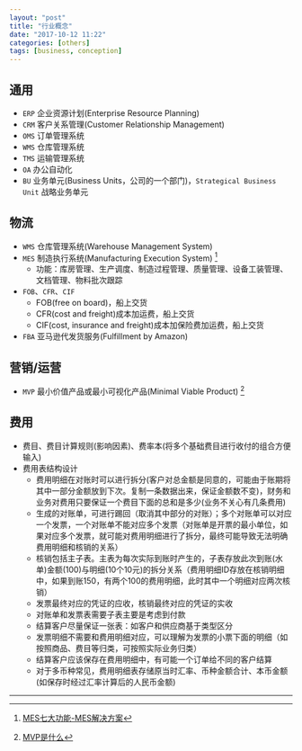 ```yaml
---
layout: "post"
title: "行业概念"
date: "2017-10-12 11:22"
categories: [others]
tags: [business, conception]
---
```


## 通用

- `ERP` 企业资源计划(Enterprise Resource Planning)
- `CRM` 客户关系管理(Customer Relationship Management)
- `OMS` 订单管理系统
- `WMS` 仓库管理系统
- `TMS` 运输管理系统
- `OA` 办公自动化
- `BU` 业务单元(Business Units，公司的一个部门)，`Strategical Business Unit` 战略业务单元

## 物流

- `WMS` 仓库管理系统(Warehouse Management System)
- `MES` 制造执行系统(Manufacturing Execution System) [^1]
    - 功能：库房管理、生产调度、制造过程管理、质量管理、设备工装管理、文档管理、物料批次跟踪
- `FOB`、`CFR`、`CIF`
    - FOB(free on board)，船上交货
    - CFR(cost and freight)成本加运费，船上交货
    - CIF(cost, insurance and freight)成本加保险费加运费，船上交货
- `FBA` 亚马逊代发货服务(Fulfillment by Amazon)

## 营销/运营

- `MVP` 最小价值产品或最小可视化产品(Minimal Viable Product) [^2]

## 费用

- 费目、费目计算规则(影响因素)、费率本(将多个基础费目进行收付的组合方便输入)
- 费用表结构设计
    - 费用明细在对账时可以进行拆分(客户对总金额是同意的，可能由于账期将其中一部分金额放到下次。复制一条数据出来，保证金额数不变)，财务和业务对费用只要保证一个费目下面的总和是多少(业务不关心有几条费用)
    - 生成的对账单，可进行踢回（取消其中部分的对账）；多个对账单可以对应一个发票，一个对账单不能对应多个发票（对账单是开票的最小单位，如果对应多个发票，就可能对费用明细进行了拆分，最终可能导致无法明确费用明细和核销的关系）
    - 核销包括主子表。主表为每次实际到账时产生的，子表存放此次到账(水单)金额(100)与明细(10个10元)的拆分关系（费用明细ID存放在核销明细中，如果到账150，有两个100的费用明细，此时其中一个明细对应两次核销）
    - 发票最终对应的凭证的应收，核销最终对应的凭证的实收
    - 对账单和发票表需要子表主要是考虑到付款
    - 结算客户尽量保证一张表：如客户和供应商基于类型区分
    - 发票明细不需要和费用明细对应，可以理解为发票的小票下面的明细（如按照商品、费目等归类，可按照实际业务归类）
    - 结算客户应该保存在费用明细中，有可能一个订单给不同的客户结算
    - 对于多币种常见，费用明细表存储原当时汇率、币种金额合计、本币金额(如保存时经过汇率计算后的人民币金额)




---

[^1]: [MES七大功能-MES解决方案](https://wenku.baidu.com/view/1627cd0a844769eae009edfe.html)
[^2]: [MVP是什么](https://www.zhihu.com/question/47489768?from=profile_question_card)
